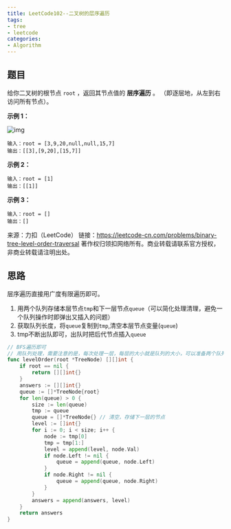 ```yaml
---
title: LeetCode102--二叉树的层序遍历
tags:
- tree
- leetcode
categories:
- Algorithm
---
```


## 题目

给你二叉树的根节点 `root` ，返回其节点值的 **层序遍历** 。 （即逐层地，从左到右访问所有节点）。	

**示例 1：**

![img](https://assets.leetcode.com/uploads/2021/02/19/tree1.jpg)

```
输入：root = [3,9,20,null,null,15,7]
输出：[[3],[9,20],[15,7]]
```

**示例 2：**

```
输入：root = [1]
输出：[[1]]
```

**示例 3：**

```
输入：root = []
输出：[]
```

来源：力扣（LeetCode）
链接：https://leetcode-cn.com/problems/binary-tree-level-order-traversal
著作权归领扣网络所有。商业转载请联系官方授权，非商业转载请注明出处。

## 思路

层序遍历直接用广度有限遍历即可。

1. 用两个队列存储本层节点`tmp`和下一层节点`queue`（可以简化处理清理，避免一个队列操作时即弹出又插入的问题）
2. 获取队列长度，将`queue`复制到`tmp`,清空本层节点变量(`queue`)
3. tmp不断出队即可，出队时把后代节点插入`queue`

```go
// BFS遍历即可
// 用队列处理，需要注意的是，每次处理一层，每层的大小就是队列的大小，可以准备两个队列，一个用来存储本层，一个用来存储下一层
func levelOrder(root *TreeNode) [][]int {
	if root == nil {
		return [][]int{}
	}
	answers := [][]int{}
	queue := []*TreeNode{root}
	for len(queue) > 0 {
		size := len(queue)
		tmp := queue
		queue = []*TreeNode{} // 清空，存储下一层的节点
		level := []int{}
		for i := 0; i < size; i++ {
			node := tmp[0]
			tmp = tmp[1:]
			level = append(level, node.Val)
			if node.Left != nil {
				queue = append(queue, node.Left)
			}
			if node.Right != nil {
				queue = append(queue, node.Right)
			}
		}
		answers = append(answers, level)
	}
	return answers
}
```

